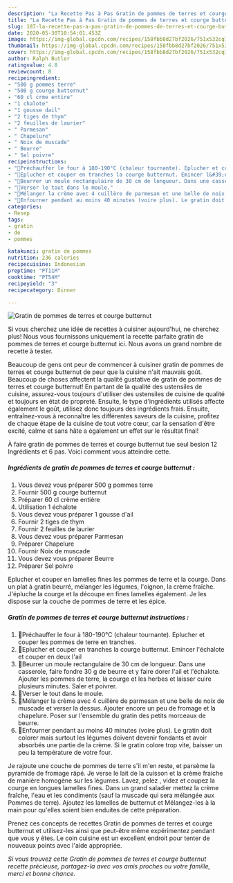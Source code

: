 ```yaml
---
description: "La Recette Pas à Pas Gratin de pommes de terres et courge butternut"
title: "La Recette Pas à Pas Gratin de pommes de terres et courge butternut"
slug: 187-la-recette-pas-a-pas-gratin-de-pommes-de-terres-et-courge-butternut
date: 2020-05-30T10:54:01.453Z
image: https://img-global.cpcdn.com/recipes/158fbb8d27bf2026/751x532cq70/gratin-de-pommes-de-terres-et-courge-butternut-photo-principale-de-la-recette.jpg
thumbnail: https://img-global.cpcdn.com/recipes/158fbb8d27bf2026/751x532cq70/gratin-de-pommes-de-terres-et-courge-butternut-photo-principale-de-la-recette.jpg
cover: https://img-global.cpcdn.com/recipes/158fbb8d27bf2026/751x532cq70/gratin-de-pommes-de-terres-et-courge-butternut-photo-principale-de-la-recette.jpg
author: Ralph Butler
ratingvalue: 4.8
reviewcount: 8
recipeingredient:
- "500 g pommes terre"
- "500 g courge butternut"
- "60 cl crme entire"
- "1 chalote"
- "1 gousse dail"
- "2 tiges de thym"
- "2 feuilles de laurier"
- " Parmesan"
- " Chapelure"
- " Noix de muscade"
- " Beurre"
- " Sel poivre"
recipeinstructions:
- "🧡Préchauffer le four à 180-190°C (chaleur tournante). Eplucher et couper les pommes de terre en tranches."
- "🧡Eplucher et couper en tranches la courge butternut. Emincer l&#39;échalote et couper en deux l&#39;ail"
- "🧡Beurrer un moule rectangulaire de 30 cm de longueur. Dans une casserole, faire fondre 30 g de beurre et y faire dorer l&#39;ail et l&#39;échalote. Ajouter les pommes de terre, la courge et les herbes et laisser cuire plusieurs minutes. Saler et poivrer."
- "🧡Verser le tout dans le moule."
- "🧡Mélanger la crème avec 4 cuillère de parmesan et une belle de noix de muscade et verser la dessus. Ajouter encore un peu de fromage et la chapelure. Poser sur l&#39;ensemble du gratin des petits morceaux de beurre."
- "🧡Enfourner pendant au moins 40 minutes (voire plus). Le gratin doit colorer mais surtout les légumes doivent devenir fondants et avoir absorbés une partie de la crème. Si le gratin colore trop vite, baisser un peu la température de votre four."
categories:
- Resep
tags:
- gratin
- de
- pommes

katakunci: gratin de pommes 
nutrition: 236 calories
recipecuisine: Indonesian
preptime: "PT11M"
cooktime: "PT54M"
recipeyield: "3"
recipecategory: Dinner

---
```



![Gratin de pommes de terres et courge butternut](https://img-global.cpcdn.com/recipes/158fbb8d27bf2026/751x532cq70/gratin-de-pommes-de-terres-et-courge-butternut-photo-principale-de-la-recette.jpg)

Si vous cherchez une idée de recettes à cuisiner aujourd'hui, ne cherchez plus! Nous vous fournissons uniquement la recette parfaite gratin de pommes de terres et courge butternut ici. Nous avons un grand nombre de recette à tester.

Beaucoup de gens ont peur de commencer à cuisiner gratin de pommes de terres et courge butternut de peur que la cuisine n'ait mauvais goût. Beaucoup de choses affectent la qualité gustative de gratin de pommes de terres et courge butternut! En partant de la qualité des ustensiles de cuisine, assurez-vous toujours d'utiliser des ustensiles de cuisine de qualité et toujours en état de propreté. Ensuite, le type d'ingrédients utilisés affecte également le goût, utilisez donc toujours des ingrédients frais. Ensuite, entraînez-vous à reconnaître les différentes saveurs de la cuisine, profitez de chaque étape de la cuisine de tout votre cœur, car la sensation d'être excité, calme et sans hâte a également un effet sur le résultat final!

<!--inarticleads1-->

À faire gratin de pommes de terres et courge butternut tue seul besion 12 Ingrédients et 6 pas. Voici comment vous atteindre cette.

##### Ingrédients de gratin de pommes de terres et courge butternut :

1. Vous devez vous préparer 500 g pommes terre
1. Fournir 500 g courge butternut
1. Préparer 60 cl crème entière
1. Utilisation 1 échalote
1. Vous devez vous préparer 1 gousse d&#39;ail
1. Fournir 2 tiges de thym
1. Fournir 2 feuilles de laurier
1. Vous devez vous préparer  Parmesan
1. Préparer  Chapelure
1. Fournir  Noix de muscade
1. Vous devez vous préparer  Beurre
1. Préparer  Sel poivre


Eplucher et couper en lamelles fines les pommes de terre et la courge. Dans un plat à gratin beurré, mélanger les légumes, l&#39;oignon, la crème fraîche. J&#39;épluche la courge et la découpe en fines lamelles également. Je les dispose sur la couche de pommes de terre et les épice. 

<!--inarticleads2-->

##### Gratin de pommes de terres et courge butternut instructions :

1. 🧡Préchauffer le four à 180-190°C (chaleur tournante). Eplucher et couper les pommes de terre en tranches.
1. 🧡Eplucher et couper en tranches la courge butternut. Emincer l&#39;échalote et couper en deux l&#39;ail
1. 🧡Beurrer un moule rectangulaire de 30 cm de longueur. Dans une casserole, faire fondre 30 g de beurre et y faire dorer l&#39;ail et l&#39;échalote. Ajouter les pommes de terre, la courge et les herbes et laisser cuire plusieurs minutes. Saler et poivrer.
1. 🧡Verser le tout dans le moule.
1. 🧡Mélanger la crème avec 4 cuillère de parmesan et une belle de noix de muscade et verser la dessus. Ajouter encore un peu de fromage et la chapelure. Poser sur l&#39;ensemble du gratin des petits morceaux de beurre.
1. 🧡Enfourner pendant au moins 40 minutes (voire plus). Le gratin doit colorer mais surtout les légumes doivent devenir fondants et avoir absorbés une partie de la crème. Si le gratin colore trop vite, baisser un peu la température de votre four.


Je rajoute une couche de pommes de terre s&#39;il m&#39;en reste, et parsème la pyramide de fromage râpé. Je verse le lait de la cuisson et la crème fraiche de manière homogène sur les légumes. Lavez, pelez , videz et coupez la courge en longues lamelles fines. Dans un grand saladier mettez la crème fraîche, l&#39;eau et les condiments (sauf la muscade qui sera mélangée aux Pommes de terre). Ajoutez les lamelles de butternut et Mélangez-les à la main pour qu&#39;elles soient bien enduites de cette préparation. 

<!--inarticleads1-->

<p>
Prenez ces concepts de recettes Gratin de pommes de terres et courge butternut et utilisez-les ainsi que peut-être même expérimentez pendant que vous y êtes. Le coin cuisine est un excellent endroit pour tenter de nouveaux points avec l'aide appropriée.
</p>

<p>
<i>Si vous trouvez cette Gratin de pommes de terres et courge butternut recette précieuse, partagez-la avec vos amis proches ou votre famille, merci et bonne chance.</i>
</p>
